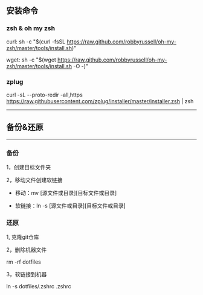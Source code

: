 ## 安装命令

### zsh & oh my zsh

curl: sh -c "$(curl -fsSL https://raw.github.com/robbyrussell/oh-my-zsh/master/tools/install.sh)"

wget: sh -c "$(wget https://raw.github.com/robbyrussell/oh-my-zsh/master/tools/install.sh -O -)"

### zplug

curl -sL --proto-redir -all,https https://raw.githubusercontent.com/zplug/installer/master/installer.zsh | zsh

---

## 备份&还原
---

### 备份

1，创建目标文件夹

2，移动文件创建软链接

 - 移动：mv [源文件或目录][目标文件或目录]

 - 软链接：ln -s [源文件或目录][目标文件或目录]

### 还原

1, 克隆git仓库

2，删除机器文件

rm -rf dotfiles

3，软链接到机器

ln -s dotfiles/.zshrc .zshrc
